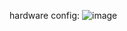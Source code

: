 hardware config: 
![image](https://user-images.githubusercontent.com/93194254/220152462-5de5b7ad-a725-4a88-a88c-e7b86ee44e36.png)
